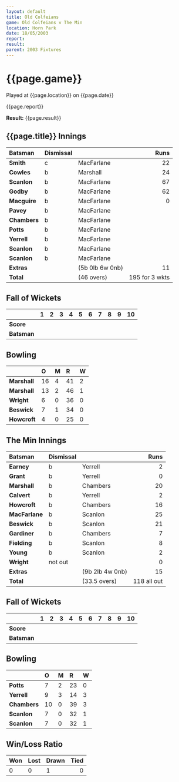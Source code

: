 ```yaml
---
layout: default
title: Old Colfeians
game: Old Colfeians v The Min
location: Horn Park
date: 18/05/2003
report: 
result: 
parent: 2003 Fixtures
---
```


# {{page.game}}

Played at {{page.location}} on {{page.date}}

{{page.report}}

**Result:** {{page.result}}

## {{page.title}} Innings

| Batsman | Dismissal |  | Runs |
|:---|:---|---|---:|
| **Smith** | c | MacFarlane | 22 |
| **Cowles** | b | Marshall | 24 |
| **Scanlon** | b | MacFarlane | 67 |
| **Godby** | b | MacFarlane | 62 |
| **Macguire** | b | MacFarlane | 0 |
| **Pavey** | b | MacFarlane |  |
| **Chambers** | b | MacFarlane |  |
| **Potts** | b | MacFarlane |  |
| **Yerrell** | b | MacFarlane |  |
| **Scanlon** | b | MacFarlane |  |
| **Scanlon** | b | MacFarlane |  |
| **Extras** | | (5b 0lb 6w 0nb) | 11 |
| **Total** | | (46 overs) | 195 for 3 wkts |

## Fall of Wickets

| | 1 | 2 | 3 | 4 | 5 | 6 | 7 | 8 | 9 | 10 |
|---|:---:|:---:|:---:|:---:|:---:|:---:|:---:|:---:|:---:|:---:|
| **Score** |  |  |  |  |  |  |  |  |  |  |
| **Batsman** |  |  |  |  |  |  |  |  |  |  |

## Bowling

| | O | M | R | W |
|---|:---|:---|:---|:---|
| **Marshall** | 16 | 4 | 41 | 2 |
| **Marshall** | 13 | 2 | 46 | 1 |
| **Wright** | 6 | 0 | 36 | 0 |
| **Beswick** | 7 | 1 | 34 | 0 |
| **Howcroft** | 4 | 0 | 25 | 0 |

## The Min Innings

| Batsman | Dismissal |  | Runs |
|:---|:---|---|---:|
| **Earney** | b | Yerrell | 2 |
| **Grant** | b | Yerrell | 0 |
| **Marshall** | b | Chambers | 20 |
| **Calvert** | b | Yerrell | 2 |
| **Howcroft** | b | Chambers | 16 |
| **MacFarlane** | b | Scanlon | 25 |
| **Beswick** | b | Scanlon | 21 |
| **Gardiner** | b | Chambers | 7 |
| **Fielding** | b | Scanlon | 8 |
| **Young** | b | Scanlon | 2 |
| **Wright** | not out |  | 0 |
| **Extras** | | (9b 2lb 4w 0nb) | 15 |
| **Total** | | (33.5 overs) | 118 all out |

## Fall of Wickets

| | 1 | 2 | 3 | 4 | 5 | 6 | 7 | 8 | 9 | 10 |
|---|:---:|:---:|:---:|:---:|:---:|:---:|:---:|:---:|:---:|:---:|
| **Score** |  |  |  |  |  |  |  |  |  |  |
| **Batsman** |  |  |  |  |  |  |  |  |  |  |

## Bowling

| | O | M | R | W |
|---|:---|:---|:---|:---|
| **Potts** | 7 | 2 | 23 | 0 |
| **Yerrell** | 9 | 3 | 14 | 3 |
| **Chambers** | 10 | 0 | 39 | 3 |
| **Scanlon** | 7 | 0 | 32 | 1 |
| **Scanlon** | 7 | 0 | 32 | 1 |

## Win/Loss Ratio

| Won | Lost | Drawn | Tied |
|:---|:---|:---|---:|
| 0 | 0 | 1 | 0 |
